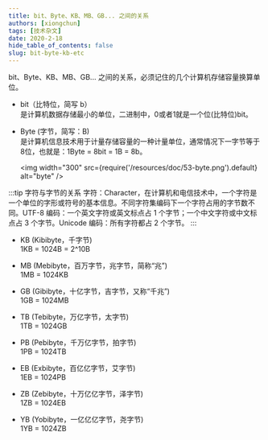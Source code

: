 ```yaml
---
title: bit、Byte、KB、MB、GB... 之间的关系
authors: [xiongchun]
tags: [技术杂文]
date: 2020-2-18
hide_table_of_contents: false
slug: bit-byte-kb-etc
---
```

bit、Byte、KB、MB、GB... 之间的关系，必须记住的几个计算机存储容量换算单位。

<!--truncate-->

- bit（比特位，简写 b）  
  是计算机数据存储最小的单位，二进制中，0或者1就是一个位(比特位)bit。

- Byte (字节，简写：B)  
  是计算机信息技术用于计量存储容量的一种计量单位，通常情况下一字节等于8位，也就是：1Byte = 8bit = 1B = 8b。

  <img width="300"
  src={require('/resources/doc/53-byte.png').default}
  alt="byte" />

:::tip 字符与字节的关系
字符：Character，在计算机和电信技术中，一个字符是一个单位的字形或符号的基本信息。不同字符集编码下一个字符占用的字节数不同。UTF-8 编码：一个英文字符或英文标点占 1 个字节；一个中文字符或中文标点占 3 个字节。Unicode 编码：所有字符都占 2 个字节。
:::

- KB (Kibibyte，千字节)  
  1KB = 1024B = 2^10B

- MB (Mebibyte，百万字节，兆字节，简称“兆”)  
  1MB = 1024KB

- GB (Gibibyte，十亿字节，吉字节，又称“千兆”)  
  1GB = 1024MB

- TB (Tebibyte，万亿字节，太字节)  
  1TB = 1024GB

- PB (Pebibyte，千万亿字节，拍字节)  
  1PB = 1024TB

- EB (Exbibyte，百亿亿字节，艾字节)  
  1EB = 1024PB

- ZB (Zebibyte，十万亿亿字节，泽字节)  
  1ZB = 1024EB

- YB (Yobibyte，一亿亿亿字节，尧字节)  
  1YB = 1024ZB